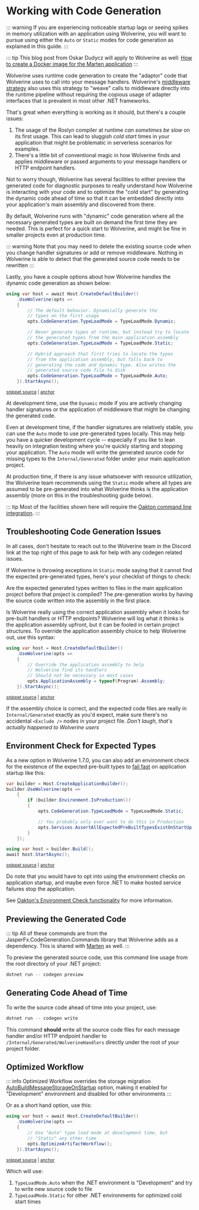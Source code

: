 # Working with Code Generation

::: warning
If you are experiencing noticeable startup lags or seeing spikes in memory utilization with an application using
Wolverine, you will want to pursue using either the `Auto` or `Static` modes for code generation as explained in this guide.
:::

::: tip
This blog post from Oskar Dudycz will apply to Wolverine as well: [How to create a Docker image for the Marten application](https://event-driven.io/en/marten_and_docker/)
:::

Wolverine uses runtime code generation to create the "adaptor" code that Wolverine uses to call into 
your message handlers. Wolverine's [middleware strategy](/guide/handlers/middleware) also uses this strategy to "weave" calls to 
middleware directly into the runtime pipeline without requiring the copious usage of adapter interfaces
that is prevalent in most other .NET frameworks.

That's great when everything is working as it should, but there's a couple issues:

1. The usage of the Roslyn compiler at runtime *can sometimes be slow* on its first usage. This can lead to sluggish *cold start*
   times in your application that might be problematic in serverless scenarios for examples.
2. There's a little bit of conventional magic in how Wolverine finds and applies middleware or passed arguments
   to your message handlers or HTTP endpoint handlers.

Not to worry though, Wolverine has several facilities to either preview the generated code for diagnostic purposes to 
really understand how Wolverine is interacting with your code and to optimize the "cold start" by generating the dynamic
code ahead of time so that it can be embedded directly into your application's main assembly and discovered from there.

By default, Wolverine runs with "dynamic" code generation where all the necessary generated types are built on demand
the first time they are needed. This is perfect for a quick start to Wolverine, and might be fine in smaller projects even
at production time.

::: warning
Note that you may need to delete the existing source code when you change
handler signatures or add or remove middleware. Nothing in Wolverine is able
to detect that the generated source code needs to be rewritten
:::

Lastly, you have a couple options about how Wolverine handles the dynamic code generation as shown below:

<!-- snippet: sample_codegen_type_load_mode -->
<a id='snippet-sample_codegen_type_load_mode'></a>
```cs
using var host = await Host.CreateDefaultBuilder()
    .UseWolverine(opts =>
    {
        // The default behavior. Dynamically generate the
        // types on the first usage
        opts.CodeGeneration.TypeLoadMode = TypeLoadMode.Dynamic;

        // Never generate types at runtime, but instead try to locate
        // the generated types from the main application assembly
        opts.CodeGeneration.TypeLoadMode = TypeLoadMode.Static;

        // Hybrid approach that first tries to locate the types
        // from the application assembly, but falls back to
        // generating the code and dynamic type. Also writes the
        // generated source code file to disk
        opts.CodeGeneration.TypeLoadMode = TypeLoadMode.Auto;
    }).StartAsync();
```
<sup><a href='https://github.com/JasperFx/wolverine/blob/main/src/Samples/DocumentationSamples/CodegenUsage.cs#L12-L32' title='Snippet source file'>snippet source</a> | <a href='#snippet-sample_codegen_type_load_mode' title='Start of snippet'>anchor</a></sup>
<!-- endSnippet -->

At development time, use the `Dynamic` mode if you are actively changing handler
signatures or the application of middleware that might be changing the generated code. 

Even at development time, if the handler signatures are relatively stable, you can use
the `Auto` mode to use pre-generated types locally. This may help you have a quicker
development cycle -- especially if you like to lean heavily on integration testing where
you're quickly starting and stopping your application. The `Auto` mode will write the generated
source code for missing types to the `Internal/Generated` folder under your main application 
project.

At production time, if there is any issue whatsoever with resource utilization, the Wolverine team
recommends using the `Static` mode where all types are assumed to be pre-generated into what Wolverine
thinks is the application assembly (more on this in the troubleshooting guide below).

::: tip
Most of the facilities shown here will require the [Oakton command line integration](./command-line).
:::

## Troubleshooting Code Generation Issues

In all cases, don't hesitate to reach out to the Wolverine team in the Discord link at the top right of this page to 
ask for help with any codegen related issues.

If Wolverine is throwing exceptions in `Static` mode saying that it cannot find the expected pre-generated types, here's 
your checklist of things to check:

Are the expected generated types written to files in the main application project before that project is compiled? The pre-generation
works by having the source code written into the assembly in the first place.

Is Wolverine really using the correct application assembly when it looks for pre-built handlers or HTTP endpoints? Wolverine will log
what *it* thinks is the application assembly upfront, but it can be fooled in certain project structures. To override the application
assembly choice to help Wolverine out, use this syntax:

<!-- snippet: sample_overriding_application_assembly -->
<a id='snippet-sample_overriding_application_assembly'></a>
```cs
using var host = Host.CreateDefaultBuilder()
    .UseWolverine(opts =>
    {
        // Override the application assembly to help
        // Wolverine find its handlers
        // Should not be necessary in most cases
        opts.ApplicationAssembly = typeof(Program).Assembly;
    }).StartAsync();
```
<sup><a href='https://github.com/JasperFx/wolverine/blob/main/src/Samples/DocumentationSamples/BootstrappingSamples.cs#L10-L21' title='Snippet source file'>snippet source</a> | <a href='#snippet-sample_overriding_application_assembly' title='Start of snippet'>anchor</a></sup>
<!-- endSnippet -->

If the assembly choice is correct, and the expected code files are really in `Internal/Generated` exactly as you'd expect, make
sure there's no accidental `<Exclude />` nodes in your project file. *Don't laugh, that's actually happened to Wolverine users*


## Environment Check for Expected Types

As a new option in Wolverine 1.7.0, you can also add an environment check for the existence of the expected pre-built types
to [fail fast](https://en.wikipedia.org/wiki/Fail-fast) on application startup like this:

<!-- snippet: sample_asserting_all_pre_built_types_exist_upfront -->
<a id='snippet-sample_asserting_all_pre_built_types_exist_upfront'></a>
```cs
var builder = Host.CreateApplicationBuilder();
builder.UseWolverine(opts =>
    {
        if (builder.Environment.IsProduction())
        {
            opts.CodeGeneration.TypeLoadMode = TypeLoadMode.Static;

            // You probably only ever want to do this in Production
            opts.Services.AssertAllExpectedPreBuiltTypesExistOnStartUp();
        }
    });

using var host = builder.Build();
await host.StartAsync();
```
<sup><a href='https://github.com/JasperFx/wolverine/blob/main/src/Samples/DocumentationSamples/CodegenUsage.cs#L37-L54' title='Snippet source file'>snippet source</a> | <a href='#snippet-sample_asserting_all_pre_built_types_exist_upfront' title='Start of snippet'>anchor</a></sup>
<!-- endSnippet -->

Do note that you would have to opt into using the environment checks on application startup, and maybe even force .NET
to make hosted service failures stop the application. 

See [Oakton's Environment Check functionality](https://jasperfx.github.io/oakton/guide/host/environment.html) for more information. 

## Previewing the Generated Code

::: tip
All of these commands are from the JasperFx.CodeGeneration.Commands library that Wolverine adds as 
a dependency. This is shared with [Marten](https://martendb.io) as well.
:::

To preview the generated source code, use this command line usage from the root directory of your .NET project:

```bash
dotnet run -- codegen preview
```

## Generating Code Ahead of Time

To write the source code ahead of time into your project, use:

```bash
dotnet run -- codegen write
```

This command **should** write all the source code files for each message handler and/or HTTP endpoint handler to `/Internal/Generated/WolverineHandlers`
directly under the root of your project folder.

## Optimized Workflow

::: info
Optimized Workflow overrides the storage migration [AutoBuildMessageStorageOnStartup](./durability/managing#disable-automatic-storage-migration) option, making it enabled for "Development" environment and disabled for other environments
:::

Or as a short hand option, use this:

<!-- snippet: sample_use_optimized_workflow -->
<a id='snippet-sample_use_optimized_workflow'></a>
```cs
using var host = await Host.CreateDefaultBuilder()
    .UseWolverine(opts =>
    {
        // Use "Auto" type load mode at development time, but
        // "Static" any other time
        opts.OptimizeArtifactWorkflow();
    }).StartAsync();
```
<sup><a href='https://github.com/JasperFx/wolverine/blob/main/src/Samples/DocumentationSamples/CodegenUsage.cs#L59-L69' title='Snippet source file'>snippet source</a> | <a href='#snippet-sample_use_optimized_workflow' title='Start of snippet'>anchor</a></sup>
<!-- endSnippet -->

Which will use:

1. `TypeLoadMode.Auto` when the .NET environment is "Development" and try to write new source code to file
2. `TypeLoadMode.Static` for other .NET environments for optimized cold start times


